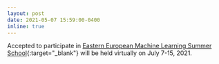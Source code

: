 ```yaml
---
layout: post
date: 2021-05-07 15:59:00-0400
inline: true
---
```


Accepted to participate in [Eastern European Machine Learning Summer School](https://www.eeml.eu){:target="_blank"} will be held virtually on July 7-15, 2021.

